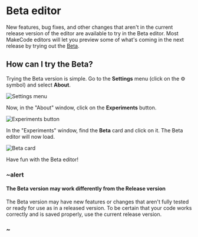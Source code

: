 # Beta editor

New features, bug fixes, and other changes that aren't in the current release version of the editor are available to try in the Beta editor. Most MakeCode editors will let you preview some of what's coming in the next release by trying out the [Beta](@homeurl@/beta).

## How can I try the Beta?

Trying the Beta version is simple. Go to the **Settings** menu (click on the ⚙️ symbol) and select **About**.

![Settings menu](/static/beta/settings-about.jpg)

Now, in the "About" window, click on the **Experiments** button.

![Experiments button](/static/beta/about-experiments.jpg)

In the "Experiments" window, find the **Beta** card and click on it. The Beta editor will now load.

![Beta card](/static/beta/beta-card.jpg)

Have fun with the Beta editor!

### ~alert

#### The Beta version may work differently from the Release version

The Beta version may have new features or changes that aren't fully tested or ready for use as in a released version. To be certain that your code works correctly and is saved properly, use the current release version.

### ~